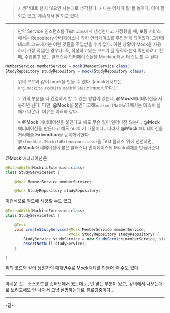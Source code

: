 > ⚡ 생각대로 살지 않으면 사는대로 생각한다.
> ⚡ 나는 어차피 잘 될 놈이다. 이미 잘 되고 있고, 계속해서 잘 되고 있다.

---

> 만약 Service 인스턴스를 Test 코드에서 생성한다고 가정했을 때, 보통 서비스에서는 Repository 인터페이스나 기타 인터페이스를 주입받게 되어있다. 그런데 테스트 코드에서는 이런 것들을 주입받을 수가 없다.
> 이런 상황이 Mock을 사용하기 가장 적절한 경우다.
>즉, 작성하고있는 코드가 잘 동작하는지 확인하려고 할 때, 
주입받고 있는 클래스나 인터페이스들을 Mocking해서 테스트 할 수 된다.

```java
MemberService memberService = mock(MemberService.class);
StudyRepository studyRepository = mock(StudyRepository.class);
```

> 위의 코드와 같이 mock을 만들 수 있다.
(mock메서드는 `org.mockito.Mockito.mock`을 static import 한다.)


> 💡 위의 부분을 더 간결하게 할 수 있는 방법이 있는데, 
**@Mock**애너테이션을 사용하면 된다.
>다만, **@Mock**을 붙인다고해도 `assertNotNull`에서는 테스트 실패가 나온다. 이유는 아래와 같다.
>
> ※ **@Mock** 애너테이션을 붙인다고 해도 무슨 일이 일어나진 않는다. **@Mock** 애너테이션을 만든다고 해도 null이기 때문이다.. 따라서 **@Mock** 애너테이션을 처리해줄 **Extendtion**을 등록해야한다.
> `@ExtendWith(MockitoExtension.class)`을 Test 클래스 위에 선언하면, **@Mock** 애너테이션이 붙은 클래스나 인터페이스의 Mock객체를 만들어준다.

@Mock 애너테이션은
```java
@ExtendWith(MockitoExtension.class)
class StudyServiceTest {

    @Mock MemberService memberService;

    @Mock StudyRepository studyRepository;
```
이런식으로 필드에 사용할 수도 있고,


```java
@ExtendWith(MockitoExtension.class)
class StudyServiceTest {
    
    @Test
    void createStudyService(@Mock MemberService memberService,
                            @Mock StudyRepository studyRepository) {
        StudyService studyService = new StudyService(memberService, studyRepository);
        assertNotNull(studyService);
    }

}
```

위의 코드와 같이 생성자의 매개변수로 Mock객체를 만들어 줄 수도 있다.

---
아쉬운 것... 소스코드를 깃허브에서 봤는데도, 안 맞는 부분이 있고, 강의에서 나오는대로 보려고해도 안 나와서 그냥 설명하는대로 블로깅중이다..

---
-끝-


